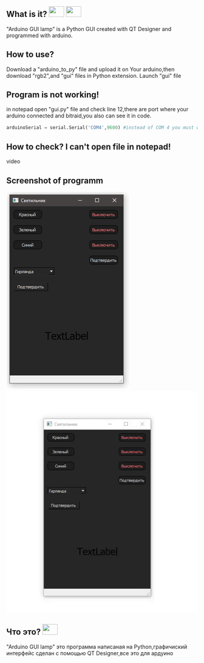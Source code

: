 
## What is it? <img src = "https://cdn.pixabay.com/photo/2015/11/06/13/29/union-jack-1027898_960_720.jpg" width = "40px" height = "28px"> <img src = "https://upload.wikimedia.org/wikipedia/commons/thumb/5/55/Flag_of_the_United_States_%283-2_aspect_ratio%29.svg/1280px-Flag_of_the_United_States_%283-2_aspect_ratio%29.svg.png" width = "40px" height = "28px"> 
"Arduino GUI lamp" is a Python GUI created with QT Designer and programmed with arduino.

## How to use?
Download a "arduino_to_py" file and upload it on Your arduino,then download "rgb2",and "gui" files in Python extension. Launch "gui" file

## Program is not working!
in notepad open "gui.py" file and check line 12,there are port where your arduino connected and bitraid,you also can see it in code.
```python
arduinoSerial = serial.Serial('COM4',9600) #instead of COM 4 you must write your port

```
## How to check? I can't open file in notepad!
video

## Screenshot of programm
<img src="https://raw.githubusercontent.com/Gafigaf/Images/master/SCREEN.png"></img>
<img src = "https://github.com/Gafigaf/Images/blob/master/gif.gif?raw=true"></img>

## Что это? <img src = "https://upload.wikimedia.org/wikipedia/commons/thumb/d/d4/Flag_of_Russia.png/640px-Flag_of_Russia.png" width = "40px" height = "28px">
"Arduino GUI lamp" это программа написаная на Python,графичиский интерфейс сделан с помощью QT Designer,все это для ардуино
